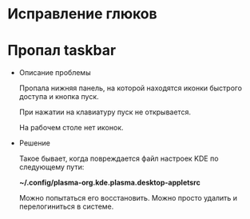 # Исправление глюков

# Пропал taskbar

- Описание проблемы

  Пропала нижняя панель, на которой находятся иконки быстрого доступа и кнопка пуск. 
  
  При нажатии на клавиатуру пуск не открывается.
  
  На рабочем столе нет иконок.

- Решение

  Такое бывает, когда повреждается файл настроек KDE по следующему пути:
  
    **~/.config/plasma-org.kde.plasma.desktop-appletsrc**

  Можно попытаться его восстановить. Можно просто удалить и перелогиниться в системе.
